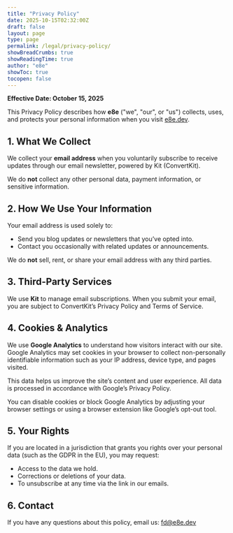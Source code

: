 ```yaml
---
title: "Privacy Policy"
date: 2025-10-15T02:32:00Z
draft: false
layout: page
type: page
permalink: /legal/privacy-policy/
showBreadCrumbs: true
showReadingTime: true
author: "e8e"
showToc: true
tocopen: false
---
```


**Effective Date: October 15, 2025**

This Privacy Policy describes how **e8e** ("we", "our", or "us") collects, uses, and protects your personal information when you visit <a href="https://e8e.dev" target="_blank" rel="noopener">e8e.dev</a>.

## 1. What We Collect

We collect your **email address** when you voluntarily subscribe to receive updates through our email newsletter, powered by Kit (ConvertKit).

We do **not** collect any other personal data, payment information, or sensitive information.

## 2. How We Use Your Information

Your email address is used solely to:
- Send you blog updates or newsletters that you’ve opted into.
- Contact you occasionally with related updates or announcements.

We do **not** sell, rent, or share your email address with any third parties.

## 3. Third-Party Services

We use **Kit** to manage email subscriptions. When you submit your email, you are subject to ConvertKit’s Privacy Policy and Terms of Service.

## 4. Cookies & Analytics

We use **Google Analytics** to understand how visitors interact with our site. Google Analytics may set cookies in your browser to collect non-personally identifiable information such as your IP address, device type, and pages visited.

This data helps us improve the site’s content and user experience. All data is processed in accordance with Google’s Privacy Policy.

You can disable cookies or block Google Analytics by adjusting your browser settings or using a browser extension like Google’s opt-out tool.


## 5. Your Rights

If you are located in a jurisdiction that grants you rights over your personal data (such as the GDPR in the EU), you may request:
- Access to the data we hold.
- Corrections or deletions of your data.
- To unsubscribe at any time via the link in our emails.

## 6. Contact

If you have any questions about this policy, email us: [fd@e8e.dev](mailto:fd@e8e.dev)

